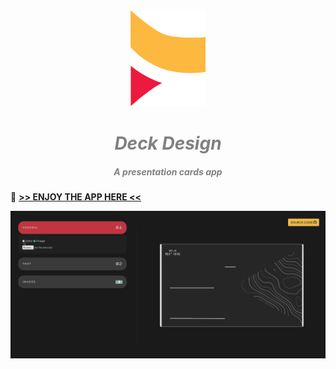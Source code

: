 <div align = "center">
  <img src="./assets/logoBig.png" width="120px"><h1 align="center"> 
    <h1 align="center"> <i style="color:grey;"> 
   Deck Design</i> </h1>
    <h5 align="center"> <i style="color:grey;"> 
   A presentation cards app</i> </h5>
</div>

🔴 [**>> ENJOY THE APP HERE <<**](https://danielrasho.github.io/DeckDesign/)

![Demo](./assets/demo.gif)